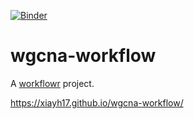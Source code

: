 [![Binder](https://mybinder.org/badge_logo.svg)](https://mybinder.org/v2/gh/xiayh17/wgcna-workflow/HEAD)
# wgcna-workflow

A [workflowr][] project.

[workflowr]: https://github.com/jdblischak/workflowr

https://xiayh17.github.io/wgcna-workflow/
